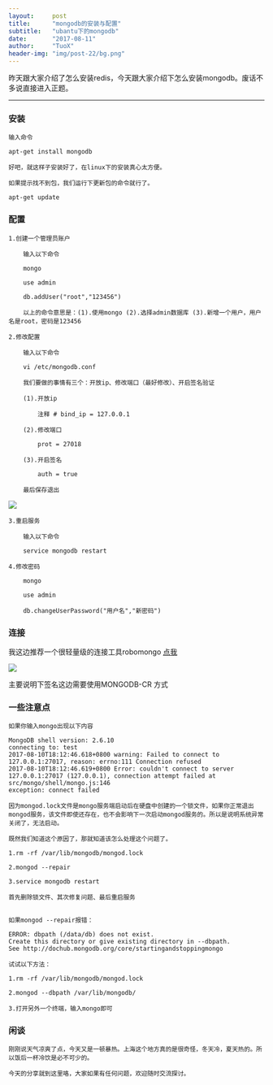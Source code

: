 ```yaml
---
layout:     post
title:      "mongodb的安装与配置"
subtitle:   "ubantu下的mongodb"
date:       "2017-08-11"
author:     "TuoX"
header-img: "img/post-22/bg.png"
---
```


昨天跟大家介绍了怎么安装redis，今天跟大家介绍下怎么安装mongodb。废话不多说直接进入正题。

***

### 安装

    输入命令

    apt-get install mongodb

    好吧，就这样子安装好了，在linux下的安装真心太方便。

    如果提示找不到包，我们运行下更新包的命令就行了。

    apt-get update

### 配置

    1.创建一个管理员账户
        
        输入以下命令

        mongo

        use admin

        db.addUser("root","123456")

        以上的命令意思是：(1).使用mongo (2).选择admin数据库 (3).新增一个用户，用户名是root，密码是123456

    2.修改配置

        输入以下命令

        vi /etc/mongodb.conf

        我们要做的事情有三个：开放ip、修改端口（最好修改）、开启签名验证

        (1).开放ip

            注释 # bind_ip = 127.0.0.1
        
        (2).修改端口

            prot = 27018

        (3).开启签名

            auth = true

        最后保存退出

![](/img/post-22/config.png)

        

    3.重启服务

        输入以下命令

        service mongodb restart

    4.修改密码

        mongo

        use admin 

        db.changeUserPassword("用户名","新密码")
         

### 连接

我这边推荐一个很轻量级的连接工具robomongo [点我](https://robomongo.org/download)

![](/img/post-22/connect.png)

主要说明下签名这边需要使用MONGODB-CR 方式

### 一些注意点

    如果你输入mongo出现以下内容

    MongoDB shell version: 2.6.10
    connecting to: test
    2017-08-10T18:12:46.618+0800 warning: Failed to connect to 127.0.0.1:27017, reason: errno:111 Connection refused
    2017-08-10T18:12:46.619+0800 Error: couldn't connect to server 127.0.0.1:27017 (127.0.0.1), connection attempt failed at src/mongo/shell/mongo.js:146
    exception: connect failed

    因为mongod.lock文件是mongo服务端启动后在硬盘中创建的一个锁文件，如果你正常退出mongod服务，该文件即使还存在，也不会影响下一次启动mongod服务的。所以是说明系统异常关闭了，无法启动。

    既然我们知道这个原因了，那就知道该怎么处理这个问题了。

    1.rm -rf /var/lib/mongodb/mongod.lock 

    2.mongod --repair

    3.service mongodb restart

    首先删除锁文件、其次修复问题、最后重启服务


    如果mongod --repair报错：

    ERROR: dbpath (/data/db) does not exist.
    Create this directory or give existing directory in --dbpath.
    See http://dochub.mongodb.org/core/startingandstoppingmongo

    试试以下方法：

    1.rm -rf /var/lib/mongodb/mongod.lock 

    2.mongod --dbpath /var/lib/mongodb/

    3.打开另外一个终端，输入mongo即可


### 闲谈

    刚刚说天气凉爽了点，今天又是一顿暴热。上海这个地方真的是很奇怪，冬天冷，夏天热的。所以饭后一杯冷饮是必不可少的。

    今天的分享就到这里咯，大家如果有任何问题，欢迎随时交流探讨。